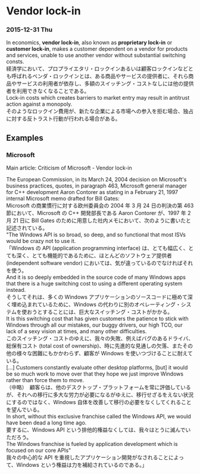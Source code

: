 # Vendor lock-in

### 2015-12-31 Thu

In economics, **vendor lock-in**, also known as **proprietary lock-in** or **customer lock-in**, makes a customer dependent on a vendor for products and services, unable to use another vendor without substantial switching consts.  
経済学において、プロプライエタリ・ロックインあるいは顧客ロックインなどとも呼ばれるベンダ・ロックインとは、ある商品やサービスの提供者に、それら商品やサービスの利用者が依存し、多額のスイッチング・コストなしには他の提供者を利用できなくなることである。  
Lock-in costs which creates barriers to market entry may result in antitrust action against a monopoly.  
そのようなロックイン費用が、新たな企業による市場への参入を拒む場合、独占に対する反トラスト行動が行われる場合がある。

## Examples

### Microsoft

Main article: Criticism of Microsoft - Vendor lock-in

The European Commission, in its March 24, 2004 decision on Microsoft's business practices, quotes, in paragraph 463, Microsoft general manager for C++ development Aaron Contorer as stating in a February 21, 1997 internal Microsoft memo drafted for Bill Gates:  
Microsoft の商業慣行に対する欧州委員会の 2004 年 3 月 24 日の判決の第 463 節において、Microsoft の C++ 開発部長である Aaron Contorer が、1997 年 2 月 21 日に Bill Gates のために用意した社内メモにおいて、次のように書いたと記述されている。  
"The Windows API is so broad, so deep, and so functional that most ISVs would be crazy not to use it.  
「Windows の API (application programming interface) は、とても幅広く、とても深く、とても機能的であるために、ほとんどのソフトウェア提供者 (independent software vendor) においては、気が違っているのでなければそれを使う。  
And it is so deeply embedded in the source code of many Windows apps that there is a huge switching cost to using a different operating system instead.  
そうしてそれは、多くの Windows アプリケーションのソースコードに極めて深く埋め込まれているために、Windows の代わりに別のオペレーティング・システムを使おうとすることには、巨大なスイッチング・コストがかかる。  
It is this switching cost that has given customers the patience to stick with Windows through all our mistakes, our buggy drivers, our high TCO, our lack of a sexy vision at times, and many other difficulties.  
このスイッチング・コストのゆえに、我々の失敗、例えばバグのあるドライバ、総保有コスト (total cost of ownership)、時に先進的な見通しの欠落、またその他の様々な困難にもかかわらず、顧客が Windows を使いつづけることに耐えている。  
[...] Customers constantly evaluate other desktop platforms, [but] it would be so much work to move over that they hope we just improve Windows rather than force them to move.  
（中略）　顧客らは、他のデスクトップ・プラットフォームを常に評価しているが、それへの移行に多大な労力が必要になるがゆえに、移行せざるをえない状況にするのではなく、Windows 自体を改善して移行の必要をなくしてくれることを望んでいる。  
In short, without this exclusive franchise called the Windows API, we would have been dead a long time ago.  
要するに、Windows API という排他的権益なくしては、我々はとうに滅んでいただろう。  
The Windows franchise is fueled by application development which is focused on our core APIs"  
我々の中心的な API を重視したアプリケーション開発がなされることによって、Windows という権益は力を補給されているのである。」
